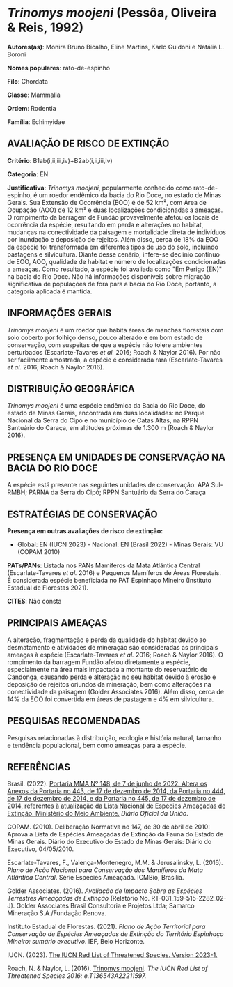 # *Trinomys moojeni* (Pessôa, Oliveira & Reis, 1992)

**Autores(as)**: Monira Bruno Bicalho, Eline Martins, Karlo Guidoni e Natália L. Boroni

**Nomes populares**: rato-de-espinho

**Filo**: Chordata

**Classe**: Mammalia

**Ordem**: Rodentia

**Família**: Echimyidae

## AVALIAÇÃO DE RISCO DE EXTINÇÃO

**Critério**: B1ab(i,ii,iii,iv)+B2ab(i,ii,iii,iv)

**Categoria**: EN

**Justificativa**: *Trinomys moojeni*, popularmente conhecido como rato-de-espinho, é um roedor endêmico da bacia do Rio Doce, no estado de Minas Gerais. Sua Extensão de Ocorrência (EOO) é de 52 km², com Área de Ocupação (AOO) de 12 km² e duas localizações condicionadas a ameaças. O rompimento da barragem de Fundão provavelmente afetou os locais de ocorrência da espécie, resultando em perda e alterações no habitat, mudanças na conectividade da paisagem e mortalidade direta de indivíduos por inundação e deposição de rejeitos. Além disso, cerca de 18% da EOO da espécie foi transformada em diferentes tipos de uso do solo, incluindo pastagens e silvicultura. Diante desse cenário, infere-se declínio contínuo de EOO, AOO, qualidade de habitat e número de localizações condicionadas a ameaças. Como resultado, a espécie foi avaliada como "Em Perigo (EN)" na bacia do Rio Doce. Não há informações disponíveis sobre migração significativa de populações
de fora para a bacia do Rio Doce, portanto, a categoria aplicada é mantida.

## INFORMAÇÕES GERAIS

*Trinomys moojeni* é um roedor que habita áreas de manchas florestais com solo coberto por folhiço denso, pouco alterado e em bom estado de conservação, com suspeitas de que a espécie não tolere ambientes perturbados (Escarlate-Tavares *et al.* 2016; Roach & Naylor 2016). Por não ser facilmente amostrada, a espécie é considerada rara (Escarlate-Tavares *et al.* 2016; Roach & Naylor 2016).

## DISTRIBUIÇÃO GEOGRÁFICA

*Trinomys moojeni* é uma espécie endêmica da Bacia do Rio Doce, do estado de Minas Gerais, encontrada em duas localidades: no Parque Nacional da Serra do Cipó e no município de Catas Altas, na RPPN Santuário do Caraça, em altitudes próximas de 1.300 m (Roach & Naylor 2016).

## PRESENÇA EM UNIDADES DE CONSERVAÇÃO NA BACIA DO RIO DOCE

A espécie está presente nas seguintes unidades de conservação: APA Sul-RMBH; PARNA da Serra do Cipó; RPPN Santuário da Serra do Caraça

## ESTRATÉGIAS DE CONSERVAÇÃO

**Presença em outras avaliações de risco de extinção:**

-   Global: EN (IUCN 2023) -   Nacional: EN (Brasil 2022) -   Minas Gerais: VU (COPAM 2010)

**PATs/PANs**: Listada nos PANs Mamíferos da Mata Atlântica Central (Escarlate-Tavares *et al.* 2016) e Pequenos Mamíferos de Áreas Florestais. É considerada espécie beneficiada no PAT Espinhaço Mineiro (Instituto Estadual de Florestas 2021).

**CITES**: Não consta

## PRINCIPAIS AMEAÇAS

A alteração, fragmentação e perda da qualidade do habitat devido ao desmatamento e atividades de mineração são consideradas as principais ameaças à espécie (Escarlate-Tavares *et al.* 2016; Roach & Naylor 2016). O rompimento da barragem Fundão afetou diretamente a espécie, especialmente na área mais impactada a montante do reservatório de Candonga, causando perda e alteração no seu habitat devido à erosão e deposição de rejeitos oriundos da mineração, bem como alterações na conectividade da paisagem (Golder Associates 2016). Além disso, cerca de 14% da EOO foi convertida em áreas de pastagem e 4% em silvicultura.

## PESQUISAS RECOMENDADAS

Pesquisas relacionadas à distribuição, ecologia e história natural, tamanho e tendência populacional, bem como ameaças para a espécie.

## REFERÊNCIAS

Brasil. (2022). [Portaria MMA Nº 148, de 7 de junho de 2022. Altera os Anexos da Portaria no 443, de 17 de dezembro de 2014, da Portaria no 444, de 17 de dezembro de 2014, e da Portaria no 445, de 17 de dezembro de 2014, referentes à atualização da Lista Nacional de Espécies Ameaçadas de Extinção. Ministério do Meio Ambiente.](https://in.gov.br/en/web/dou/-/portaria-mma-n-148-de-7-de-junho-de-2022-406272733) *Diário Oficial da União*.

COPAM. (2010). Deliberação Normativa no 147, de 30 de abril de 2010: Aprova a Lista de Espécies Ameaçadas de Extinção da Fauna do Estado de Minas Gerais. Diário do Executivo do Estado de Minas Gerais: Diário do Executivo, 04/05/2010.

Escarlate-Tavares, F., Valença-Montenegro, M.M. & Jerusalinsky, L.  (2016). *Plano de Ação Nacional para Conservação dos Mamíferos da Mata Atlântica Central*. Série Espécies Ameaçada. ICMBio, Brasília.

Golder Associates. (2016). *Avaliação de Impacto Sobre as Espécies Terrestres Ameaçadas de Extinção* (Relatório No.  RT-031_159-515-2282_02-J). Golder Associates Brasil Consultoria e Projetos Ltda; Samarco Mineração S.A./Fundação Renova.

Instituto Estadual de Florestas. (2021). *Plano de Ação Territorial para Conservação de Espécies Ameaçadas de Extinção do Território Espinhaço Mineiro: sumário executivo*. IEF, Belo Horizonte.

IUCN. (2023). [The IUCN Red List of Threatened Species. Version 2023-1.](https://www.iucnredlist.org.)

Roach, N. & Naylor, L. (2016). [Trinomys moojeni](https://dx.doi.org/10.2305/IUCN.UK.2016-2.RLTS.T136543A22211597.en).  *The IUCN Red List of Threatened Species 2016: e.T136543A22211597.*

